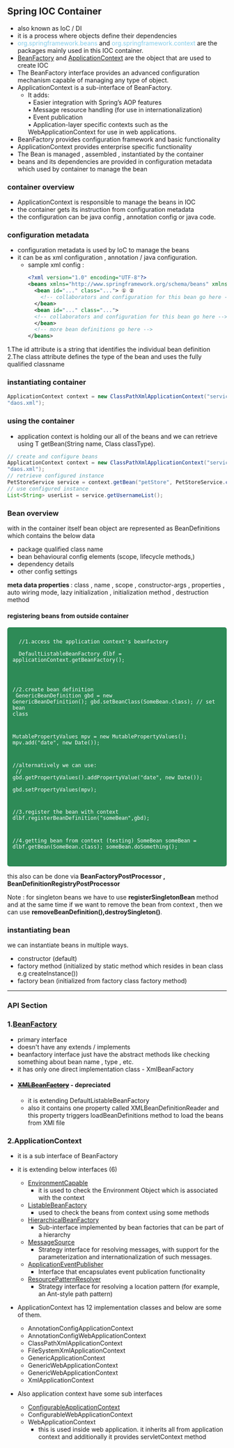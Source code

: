 ## Spring IOC Container 

- also known as IoC / DI
- it is a process where objects define their dependencies
- <span style="color:skyblue;">org.springframework.beans</span> and 
 <span style="color:skyblue;">org.springframework.context </span> are the packages mainly used in this IOC container.
- [BeanFactory](https://docs.spring.io/spring-framework/docs/5.3.22/javadoc-api/org/springframework/beans/factory/BeanFactory.html) 
and [ApplicationContext](https://docs.spring.io/spring-framework/docs/5.3.22/javadoc-api/org/springframework/context/ApplicationContext.html) are the object that are used to create IOC
- The BeanFactory interface provides an advanced configuration
  mechanism capable of managing any type of object. 
- ApplicationContext is a sub-interface of
  BeanFactory. 
  - It adds:  
    • Easier integration with Spring’s AOP features  
    • Message resource handling (for use in internationalization)  
    • Event publication  
    • Application-layer specific contexts such as the WebApplicationContext for use in web
    applications.
- BeanFactory provides configuration framework and basic functionality
- ApplicationContext provides enterprise specific functionality
- The Bean is managed , assembled , instantiated by the container
- beans and its dependencies are provided in configuration metadata which used by container to manage the bean

### container overview 
- ApplicationContext is responsible to manage the beans in IOC
- the container gets its instruction from configuration metadata
- the configuration can be java config , annotation config or java code.

### configuration metadata
- configuration metadata is used by IoC to manage the beans
- it can be as xml configuration , annotation / java configuration.
  - sample xml config :
      ```xml
    <?xml version="1.0" encoding="UTF-8"?>
     <beans xmlns="http://www.springframework.org/schema/beans" xmlns:xsi="http://www.w3.org/2001/XMLSchema-instance" xsi:schemaLocation="http://www.springframework.org/schema/beans https://www.springframework.org/schema/beans/spring-beans.xsd">
        <bean id="..." class="..."> ① ②
          <!-- collaborators and configuration for this bean go here -->
        </bean>
        <bean id="..." class="...">
        <!-- collaborators and configuration for this bean go here -->
        </bean>
        <!-- more bean definitions go here -->
     </beans>
    ```
1.The id attribute is a string that identifies the individual bean definition  
2.The class attribute defines the type of the bean and uses the fully qualified classname   

### instantiating container

```java
ApplicationContext context = new ClassPathXmlApplicationContext("services.xml",
"daos.xml");
```   

### using the container

- application context is holding our all of the beans and we can retrieve using T getBean(String name, Class<T> classType).

```java
// create and configure beans
ApplicationContext context = new ClassPathXmlApplicationContext("services.xml",
"daos.xml");
// retrieve configured instance
PetStoreService service = context.getBean("petStore", PetStoreService.class);
// use configured instance
List<String> userList = service.getUsernameList();
```

### Bean overview 

with in the container itself bean object are represented as BeanDefinitions which contains the below data

- package qualified class name
- bean behavioural config elements (scope, lifecycle methods,)
- dependency details
- other config settings

<b>meta data properties </b> : class , name , scope , constructor-args , properties , auto wiring mode, lazy initialization , initialization method , destruction method

#### registering beans from outside container

<div style="background-color:seagreen;padding:12px;border-radius:5px;color:white;">
<code>
  //1.access the application context's beanfactory <br/>
  DefaultListableBeanFactory dlbf = applicationContext.getBeanFactory();
  <br>

  //2.create bean definition <br>
  GenericBeanDefinition gbd = new GenericBeanDefinition();
  gbd.setBeanClass(SomeBean.class); // set bean class
  <br>

  MutablePropertyValues mpv = new MutablePropertyValues();
  mpv.add("date", new Date());

  //alternatively we can use: <br>
  // gbd.getPropertyValues().addPropertyValue("date", new Date()); <br>
  gbd.setPropertyValues(mpv); <br>
  
  //3.register the bean with context
  dlbf.registerBeanDefinition("someBean",gbd);
  
  //4.getting bean from context (testing)
  SomeBean someBean = dlbf.getBean(SomeBean.class);
  someBean.doSomething();

</code>
</div>

this also can be done via <b>BeanFactoryPostProcessor , BeanDefinitionRegistryPostProcessor</b>

Note : for singleton beans we have to use <b>registerSingletonBean</b> method and at the same time if we want to remove the bean from context , then we can use <b>removeBeanDefinition(),destroySingleton()</b>.

### instantiating bean
  we can instantiate beans in multiple ways.
  - constructor (default)
  - factory method (initialized by static method which resides in bean class e.g createInstance())
  - factory bean (initialized from factory class factory method)
<hr/>

### API Section

### 1.[BeanFactory](https://docs.spring.io/spring-framework/docs/current/javadoc-api/org/springframework/beans/factory/BeanFactory.html) <interface>
- primary interface
- doesn't have any extends / implements
- beanfactory interface just have the abstract methods like checking something about bean name , type , etc.
- it has only one direct implementation class - XmlBeanFactory
- #### <s>[XMLBeanFactory](https://docs.spring.io/spring-framework/docs/current/javadoc-api/org/springframework/beans/factory/xml/XmlBeanFactory.html)</s> - depreciated
  - it is extending DefaultListableBeanFactory
  - also it contains one property called XMLBeanDefinitionReader and this property triggers loadBeanDefinitions method to load the beans from XMl file

### 2.ApplicationContext
- it is a sub interface of BeanFactory
- it is extending below interfaces (6)
  - [EnvironmentCapable](https://docs.spring.io/spring-framework/docs/current/javadoc-api/org/springframework/core/env/EnvironmentCapable.html)
    - it is used to check the Environment Object which is associated with the context
  - [ListableBeanFactory](https://docs.spring.io/spring-framework/docs/current/javadoc-api/org/springframework/beans/factory/ListableBeanFactory.html)
    - used to check the beans from context using some methods
  - [HierarchicalBeanFactory](https://docs.spring.io/spring-framework/docs/current/javadoc-api/org/springframework/beans/factory/HierarchicalBeanFactory.html)
    - Sub-interface implemented by bean factories that can be part of a hierarchy
  - [MessageSource](https://docs.spring.io/spring-framework/docs/current/javadoc-api/org/springframework/context/MessageSource.html)
    - Strategy interface for resolving messages, with support for the parameterization and internationalization of such messages.
  - [ApplicationEventPublisher](https://docs.spring.io/spring-framework/docs/current/javadoc-api/org/springframework/context/ApplicationEventPublisher.html)
    - Interface that encapsulates event publication functionality
  - [ResourcePatternResolver](https://docs.spring.io/spring-framework/docs/current/javadoc-api/org/springframework/core/io/support/ResourcePatternResolver.html)
    - Strategy interface for resolving a location pattern (for example, an Ant-style path pattern)


- ApplicationContext has 12 implementation classes and below are some of them.
  - AnnotationConfigApplicationContext
  - AnnotationConfigWebApplicationContext
  - ClassPathXmlApplicationContext
  - FileSystemXmlApplicationContext
  - GenericApplicationContext
  - GenericWebApplicationContext
  - GenericWebApplicationContext
  - XmlApplicationContext

- Also application context have some sub interfaces
  - [ConfigurableApplicationContext](https://docs.spring.io/spring-framework/docs/current/javadoc-api/org/springframework/context/ConfigurableApplicationContext.html)
  - ConfigurableWebApplicationContext
  - WebApplicationContext
    - this is used inside web application. it inherits all from application context and additionally it provides servletContext method
    

